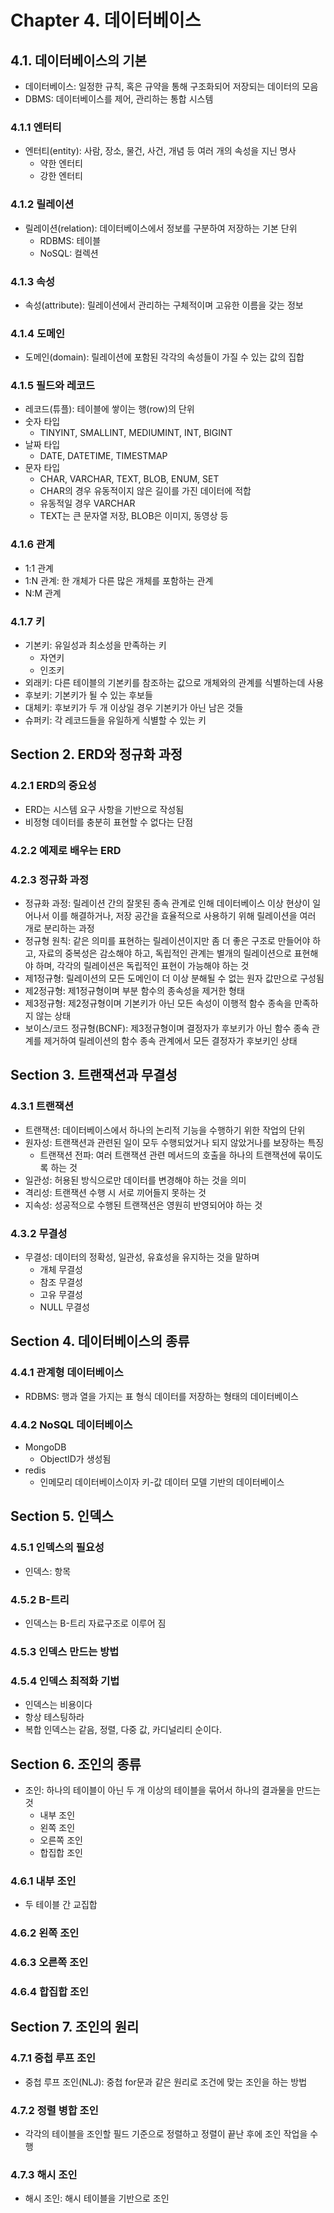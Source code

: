 # Chapter 4. 데이터베이스
## 4.1. 데이터베이스의 기본

- 데이터베이스: 일정한 규칙, 혹은 규약을 통해 구조화되어 저장되는 데이터의 모음
- DBMS: 데이터베이스를 제어, 관리하는 통합 시스템

### 4.1.1 엔터티

- 엔터티(entity): 사람, 장소, 물건, 사건, 개념 등 여러 개의 속성을 지닌 명사
    - 약한 엔터티
    - 강한 엔터티

### 4.1.2 릴레이션

- 릴레이션(relation): 데이터베이스에서 정보를 구분하여 저장하는 기본 단위
    - RDBMS: 테이블
    - NoSQL: 컬렉션

### 4.1.3 속성

- 속성(attribute): 릴레이션에서 관리하는 구체적이며 고유한 이름을 갖는 정보

### 4.1.4 도메인

- 도메인(domain): 릴레이션에 포함된 각각의 속성들이 가질 수 있는 값의 집합

### 4.1.5 필드와 레코드

- 레코드(튜플): 테이블에 쌓이는 행(row)의 단위
- 숫자 타입
    - TINYINT, SMALLINT, MEDIUMINT, INT, BIGINT
- 날짜 타입
    - DATE, DATETIME, TIMESTMAP
- 문자 타입
    - CHAR, VARCHAR, TEXT, BLOB, ENUM, SET
    - CHAR의 경우 유동적이지 않은 길이를 가진 데이터에 적합
    - 유동적일 경우 VARCHAR
    - TEXT는 큰 문자열 저장, BLOB은 이미지, 동영상 등

### 4.1.6 관계

- 1:1 관계
- 1:N 관계: 한 개체가 다른 많은 개체를 포함하는 관계
- N:M 관계

### 4.1.7 키

- 기본키: 유일성과 최소성을 만족하는 키
    - 자연키
    - 인조키
- 외래키: 다른 테이블의 기본키를 참조하는 값으로 개체와의 관계를 식별하는데 사용
- 후보키: 기본키가 될 수 있는 후보들
- 대체키: 후보키가 두 개 이상일 경우 기본키가 아닌 남은 것들
- 슈퍼키: 각 레코드들을 유일하게 식별할 수 있는 키

## Section 2. ERD와 정규화 과정

### 4.2.1 ERD의 중요성

- ERD는 시스템 요구 사항을 기반으로 작성됨
- 비정형 데이터를 충분히 표현할 수 없다는 단점

### 4.2.2 예제로 배우는 ERD

### 4.2.3 정규화 과정

- 정규화 과정: 릴레이션 간의 잘못된 종속 관계로 인해 데이터베이스 이상 현상이 일어나서 이를 해결하거나, 저장 공간을 효율적으로 사용하기 위해 릴레이션을 여러 개로 분리하는 과정
- 정규형 원칙: 같은 의미를 표현하는 릴레이션이지만 좀 더 좋은 구조로 만들어야 하고, 자료의 중복성은 감소해야 하고, 독립적인 관계는 별개의 릴레이션으로 표현해야 하며, 각각의 릴레이션은 독립적인 표현이 가능해야 하는 것
- 제1정규형: 릴레이션의 모든 도메인이 더 이상 분해될 수 없는 원자 값만으로 구성됨
- 제2정규형: 제1정규형이며 부분 함수의 종속성을 제거한 형태
- 제3정규형: 제2정규형이며 기본키가 아닌 모든 속성이 이행적 함수 종속을 만족하지 않는 상태
- 보이스/코드 정규형(BCNF): 제3정규형이며 결정자가 후보키가 아닌 함수 종속 관계를 제거하여 릴레이션의 함수 종속 관계에서 모든 결정자가 후보키인 상태

## Section 3. 트랜잭션과 무결성

### 4.3.1 트랜잭션

- 트랜잭션: 데이터베이스에서 하나의 논리적 기능을 수행하기 위한 작업의 단위
- 원자성: 트랜잭션과 관련된 일이 모두 수행되었거나 되지 않았거나를 보장하는 특징
    - 트랜잭션 전파: 여러 트랜잭션 관련 메서드의 호출을 하나의 트랜잭션에 묶이도록 하는 것
- 일관성: 허용된 방식으로만 데이터를 변경해야 하는 것을 의미
- 격리성: 트랜잭션 수행 시 서로 끼어들지 못하는 것
- 지속성: 성공적으로 수행된 트랜잭션은 영원히 반영되어야 하는 것

### 4.3.2 무결성

- 무결성: 데이터의 정확성, 일관성, 유효성을 유지하는 것을 말하며
    - 개체 무결성
    - 참조 무결성
    - 고유 무결성
    - NULL 무결성

## Section 4. 데이터베이스의 종류

### 4.4.1 관계형 데이터베이스

- RDBMS: 행과 열을 가지는 표 형식 데이터를 저장하는 형태의 데이터베이스

### 4.4.2 NoSQL 데이터베이스

- MongoDB
    - ObjectID가 생성됨
- redis
    - 인메모리 데이터베이스이자 키-값 데이터 모델 기반의 데이터베이스

## Section 5. 인덱스

### 4.5.1 인덱스의 필요성

- 인덱스: 항목

### 4.5.2 B-트리

- 인덱스는 B-트리 자료구조로 이루어 짐

### 4.5.3 인덱스 만드는 방법

### 4.5.4 인덱스 최적화 기법

- 인덱스는 비용이다
- 항상 테스팅하라
- 복합 인덱스는 같음, 정렬, 다중 값, 카디널리티 순이다.

## Section 6. 조인의 종류

- 조인: 하나의 테이블이 아닌 두 개 이상의 테이블을 묶어서 하나의 결과물을 만드는 것
    - 내부 조인
    - 왼쪽 조인
    - 오른쪽 조인
    - 합집합 조인

### 4.6.1 내부 조인

- 두 테이블 간 교집합

### 4.6.2 왼쪽 조인

### 4.6.3 오른쪽 조인

### 4.6.4 합집합 조인

## Section 7. 조인의 원리

### 4.7.1 중첩 루프 조인

- 중첩 루프 조인(NLJ): 중첩 for문과 같은 원리로 조건에 맞는 조인을 하는 방법

### 4.7.2 정렬 병합 조인

- 각각의 테이블을 조인할 필드 기준으로 정렬하고 정렬이 끝난 후에 조인 작업을 수행

### 4.7.3 해시 조인

- 해시 조인: 해시 테이블을 기반으로 조인